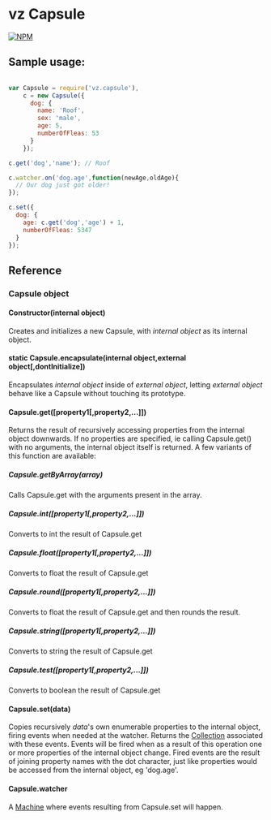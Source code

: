 # vz Capsule

[![NPM](https://nodei.co/npm/vz.capsule.png?downloads=true)](https://nodei.co/npm/vz.capsule/)

## Sample usage:

```javascript

var Capsule = require('vz.capsule'),
    c = new Capsule({
      dog: {
        name: 'Roof',
        sex: 'male',
        age: 5,
        numberOfFleas: 53
      }
    });

c.get('dog','name'); // Roof

c.watcher.on('dog.age',function(newAge,oldAge){
  // Our dog just got older!
});

c.set({
  dog: {
    age: c.get('dog','age') + 1,
    numberOfFleas: 5347
  }
});

```

## Reference

### Capsule object

#### Constructor(internal object)

Creates and initializes a new Capsule, with *internal object* as its internal object.

#### static Capsule.encapsulate(internal object,external object[,dontInitialize])

Encapsulates *internal object* inside of *external object*, letting *external object* behave like a Capsule without touching its prototype.

#### Capsule.get([property1[,property2,...]])

Returns the result of recursively accessing properties from the internal object downwards. If no properties are specified, ie calling Capsule.get() with no arguments, the internal object itself is returned. A few variants of this function are available:

##### Capsule.getByArray(array)

Calls Capsule.get with the arguments present in the array.

##### Capsule.int([property1[,property2,...]])

Converts to int the result of Capsule.get

##### Capsule.float([property1[,property2,...]])

Converts to float the result of Capsule.get

##### Capsule.round([property1[,property2,...]])

Converts to float the result of Capsule.get and then rounds the result.

##### Capsule.string([property1[,property2,...]])

Converts to string the result of Capsule.get

##### Capsule.test([property1[,property2,...]])

Converts to boolean the result of Capsule.get

#### Capsule.set(data)

Copies recursively *data*'s own enumerable properties to the internal object, firing events when needed at the watcher. Returns the [Collection](https://www.npmjs.org/package/vz.collection "vz.collection") associated with these events. Events will be fired when as a result of this operation one or more properties of the internal object change. Fired events are the result of joining property names with the dot character, just like properties would be accessed from the internal object, eg 'dog.age'.

#### Capsule.watcher

A [Machine](https://www.npmjs.org/package/vz.machine "vz.machine") where events resulting from Capsule.set will happen.

